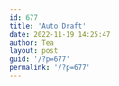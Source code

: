```yaml
---
id: 677
title: 'Auto Draft'
date: 2022-11-19 14:25:47
author: Tea
layout: post
guid: '/?p=677'
permalink: '/?p=677'
---
```


